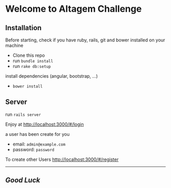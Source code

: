 # Welcome to Altagem Challenge


Installation
---------------
Before starting,  check if you have ruby, rails, git and bower installed on your machine
  * Clone this repo
  * run `bundle install`
  * run `rake db:setup `

  install dependencies (angular, bootstrap, ...)
  * `bower install`


Server
--------------
  run `rails server`

Enjoy at [http://localhost:3000/#/login](http://localhost:3000/#/login)

a user has been create for you
  * email:       `admin@example.com`
  * password:    `password`

To create other Users [http://localhost:3000/#/register](http://localhost:3000/#/register)



---------
*Good Luck*
-----------
